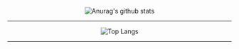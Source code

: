 

<div align=center>

![Anurag's github stats](https://github-readme-stats.vercel.app/api?username=chobkyu&show_icons=true&theme=tokyonight) 
 
 <hr>

![Top Langs](https://github-readme-stats.vercel.app/api/top-langs/?username=chobkyu&layout=compact&theme=tokyonight%20&langs_count=20)

<hr>
 
<!--![Top Langs](https://github-readme-stats.vercel.app/api/top-langs/?username=chobkyu&layout=compact&theme=tokyonight%20&langs_count=20)-->

</div>
